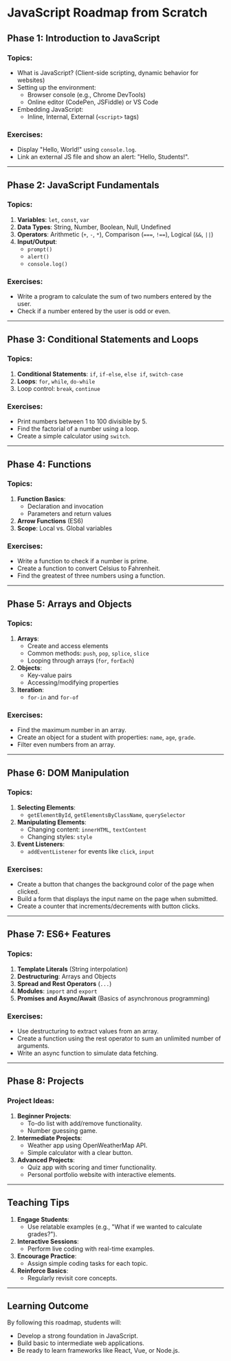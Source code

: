 # JavaScript Roadmap from Scratch

## Phase 1: Introduction to JavaScript
### Topics:
- What is JavaScript? (Client-side scripting, dynamic behavior for websites)
- Setting up the environment:
  - Browser console (e.g., Chrome DevTools)
  - Online editor (CodePen, JSFiddle) or VS Code
- Embedding JavaScript:
  - Inline, Internal, External (`<script>` tags)

### Exercises:
- Display "Hello, World!" using `console.log`.
- Link an external JS file and show an alert: "Hello, Students!".

---

## Phase 2: JavaScript Fundamentals
### Topics:
1. **Variables**: `let`, `const`, `var`
2. **Data Types**: String, Number, Boolean, Null, Undefined
3. **Operators**: Arithmetic (`+`, `-`, `*`), Comparison (`===`, `!==`), Logical (`&&`, `||`)
4. **Input/Output**:
   - `prompt()`
   - `alert()`
   - `console.log()`

### Exercises:
- Write a program to calculate the sum of two numbers entered by the user.
- Check if a number entered by the user is odd or even.

---

## Phase 3: Conditional Statements and Loops
### Topics:
1. **Conditional Statements**: `if`, `if-else`, `else if`, `switch-case`
2. **Loops**: `for`, `while`, `do-while`
3. Loop control: `break`, `continue`

### Exercises:
- Print numbers between 1 to 100 divisible by 5.
- Find the factorial of a number using a loop.
- Create a simple calculator using `switch`.

---

## Phase 4: Functions
### Topics:
1. **Function Basics**:
   - Declaration and invocation
   - Parameters and return values
2. **Arrow Functions** (ES6)
3. **Scope**: Local vs. Global variables

### Exercises:
- Write a function to check if a number is prime.
- Create a function to convert Celsius to Fahrenheit.
- Find the greatest of three numbers using a function.

---

## Phase 5: Arrays and Objects
### Topics:
1. **Arrays**:
   - Create and access elements
   - Common methods: `push`, `pop`, `splice`, `slice`
   - Looping through arrays (`for`, `forEach`)
2. **Objects**:
   - Key-value pairs
   - Accessing/modifying properties
3. **Iteration**:
   - `for-in` and `for-of`

### Exercises:
- Find the maximum number in an array.
- Create an object for a student with properties: `name`, `age`, `grade`.
- Filter even numbers from an array.

---

## Phase 6: DOM Manipulation
### Topics:
1. **Selecting Elements**:
   - `getElementById`, `getElementsByClassName`, `querySelector`
2. **Manipulating Elements**:
   - Changing content: `innerHTML`, `textContent`
   - Changing styles: `style`
3. **Event Listeners**:
   - `addEventListener` for events like `click`, `input`

### Exercises:
- Create a button that changes the background color of the page when clicked.
- Build a form that displays the input name on the page when submitted.
- Create a counter that increments/decrements with button clicks.

---

## Phase 7: ES6+ Features
### Topics:
1. **Template Literals** (String interpolation)
2. **Destructuring**: Arrays and Objects
3. **Spread and Rest Operators** (`...`)
4. **Modules**: `import` and `export`
5. **Promises and Async/Await** (Basics of asynchronous programming)

### Exercises:
- Use destructuring to extract values from an array.
- Create a function using the rest operator to sum an unlimited number of arguments.
- Write an async function to simulate data fetching.

---

## Phase 8: Projects
### Project Ideas:
1. **Beginner Projects**:
   - To-do list with add/remove functionality.
   - Number guessing game.
2. **Intermediate Projects**:
   - Weather app using OpenWeatherMap API.
   - Simple calculator with a clear button.
3. **Advanced Projects**:
   - Quiz app with scoring and timer functionality.
   - Personal portfolio website with interactive elements.

---

## Teaching Tips
1. **Engage Students**:
   - Use relatable examples (e.g., "What if we wanted to calculate grades?").
2. **Interactive Sessions**:
   - Perform live coding with real-time examples.
3. **Encourage Practice**:
   - Assign simple coding tasks for each topic.
4. **Reinforce Basics**:
   - Regularly revisit core concepts.

---

## Learning Outcome
By following this roadmap, students will:
- Develop a strong foundation in JavaScript.
- Build basic to intermediate web applications.
- Be ready to learn frameworks like React, Vue, or Node.js.
